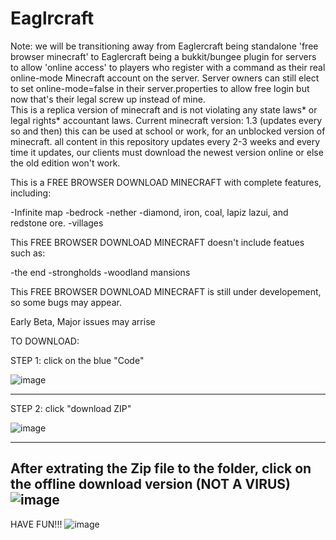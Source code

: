 # Eaglrcraft
Note: we will be transitioning away from Eaglercraft being standalone 'free browser minecraft' to Eaglercraft being a bukkit/bungee plugin for servers to allow 'online access' to players who register with a command as their real online-mode Minecraft account on the server. Server owners can still elect to set online-mode=false in their server.properties to allow free login but now that's their legal screw up instead of mine.  
This is a replica version of minecraft and is not violating any state laws* or legal rights* accountant laws.
Current minecraft version: 1.3 (updates every so and then)
this can be used at school or work, for an unblocked version of minecraft.
all content in this repository updates every 2-3 weeks and every time it updates, our clients must download the newest version online or else the old edition won't work.

This is a FREE BROWSER DOWNLOAD MINECRAFT with complete features, including:

-Infinite map
-bedrock
-nether
-diamond, iron, coal, lapiz lazui, and redstone ore.
-villages

This FREE BROWSER DOWNLOAD MINECRAFT doesn't include featues such as:

-the end
-strongholds
-woodland mansions

This FREE BROWSER DOWNLOAD MINECRAFT is still under developement, so some bugs may appear.

Early Beta, Major issues may arrise


TO DOWNLOAD:

STEP 1: click on the blue "Code"

![image](https://user-images.githubusercontent.com/101944828/173496932-d59ed328-7727-4b3e-98ca-8b6ee12cd763.png)


---------------------------------------------------------------------

STEP 2: click "download ZIP"

![image](https://user-images.githubusercontent.com/101944828/173497185-1adc8bcc-1383-4084-bc41-6909838fc140.png)



---------------------------------------------------------------------

After extrating the Zip file to the folder, click on the offline download version (NOT A VIRUS)
![image](https://user-images.githubusercontent.com/101944828/173686407-1097592b-f47c-45ea-aacd-d5e917a7cf2e.png)
------------------------------------------------------------------------------------------------------------
HAVE FUN!!!
![image](https://user-images.githubusercontent.com/101944828/173686566-622bcf40-6f93-445b-a2e2-57ef7de7cc4a.png)




